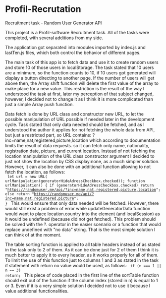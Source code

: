 # Profil-Recrutation

Recruitment task - Random User Generator API

This project is a Profil-software Recruitment task. All of the tasks were completed, with several additions from my side.

The application got separated into modules imported by index.js and lastTen.js files, which both control the behavior of different pages.

The main task of this app is to fetch data and use it to create random users and store 10 of those users in localStorage. The task stated that 10 users are a minimum, so the function counts to 10, if 10 users got generated will display a button directing to another page. If the number of users will get above then, the Array shift function will delete the first value of the array to make place for a new value. This restriction is the result of the way I understood the task at first, later my perception of that subject changed, however, I decided not to change it as I think it is more complicated than just a simple Array push function.

Data fetch is done by URL class and constructor new URL, to let the possible manipulation of URL possible if needed later in the development cycle. Task stated that only data needed should be fetched, and as I understood the author it applies for not fetching the whole data from API, but just a restricted part, so URL contains: ?inc=name,nat,registered,picture,location
which according to documentation limits the result of data requests.
so it can fetch only name, nationality, registration date, picture, and current location. Instead of not fetching the location manipulation of the URL class constructor argument I decided to just not show the location by CSS display:none, as a much simpler solution. However, it can also be done with an additional function allowing to not fetch the location, as follows:<br>
<code color="red">
let url = new URL( urlManipulation(generatorHideAdressCheckbox.checked));
function urlManipulation() {
if (generatorHideAdressCheckbox.checked)
return "https://randomuser.me/api/?inc=name,nat,registered,picture,location";
else return "https://randomuser.me/api/?inc=name,nat,registered,picture";
}
</code>
This would ensure that only data needed will be fetched. However, there would still exist a problem of error while updateGeneratorData function would want to place location.country into the element (and localSession) as it would be undefined (because did not get fetched). This problem should be solved with the ?. operator in the easier scenario or a function that would replace undefined with "no data" string. That is the most simple solution I can think of at the moment.

The table sorting function is applied to all table headers instead of as stated in the task only to 2 of them. As it can be done just for 2 of them I think it is much better to apply it to every header, as it works properly for all of them. To limit the use of this function just to columns 1 and 3 as stated in the task if statement with return no value would be used, as follows:
<code color="red">
if (n === 1 || n == 3) return;
</code>
This piece of code placed in the first line of the sortTable function should exit out of the function if the column index (stored in n) is equal to 1 or 3.
Even if it is a very simple solution I decided not to use it because I value additional functionalities.
